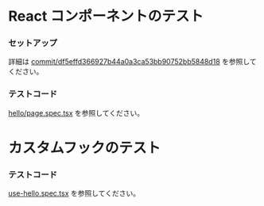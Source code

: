 # React コンポーネントのテスト

### セットアップ

詳細は [commit/df5effd366927b44a0a3ca53bb90752bb5848d18](https://github.com/fts-experimental/next/commit/df5effd366927b44a0a3ca53bb90752bb5848d18) を参照してください。

### テストコード

[hello/page.spec.tsx](<../app/(sample)/hello/page.spec.tsx>) を参照してください。

# カスタムフックのテスト

### テストコード

[use-hello.spec.tsx](../features/hello/hooks/use-hello.spec.tsx) を参照してください。

